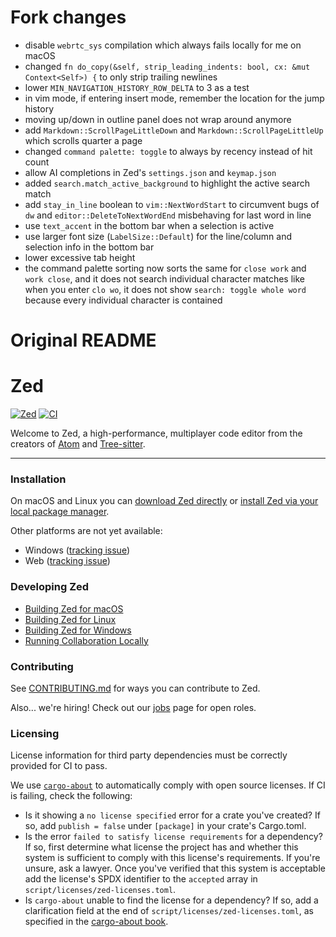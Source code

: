 # Fork changes

- disable `webrtc_sys` compilation which always fails locally for me on macOS
- changed `fn do_copy(&self, strip_leading_indents: bool, cx: &mut Context<Self>) {` to only strip trailing newlines
- lower `MIN_NAVIGATION_HISTORY_ROW_DELTA` to 3 as a test
- in vim mode, if entering insert mode, remember the location for the jump history
- moving up/down in outline panel does not wrap around anymore
- add `Markdown::ScrollPageLittleDown` and `Markdown::ScrollPageLittleUp` which scrolls quarter a page
- changed `command palette: toggle` to always by recency instead of hit count
- allow AI completions in Zed's `settings.json` and `keymap.json`
- added `search.match_active_background` to highlight the active search match
- add `stay_in_line` boolean to `vim::NextWordStart` to circumvent bugs of `dw` and `editor::DeleteToNextWordEnd` misbehaving for last word in line
- use `text_accent` in the bottom bar when a selection is active
- use larger font size (`LabelSize::Default`) for the line/column and selection info in the bottom bar
- lower excessive tab height
- the command palette sorting now sorts the same for `close work` and `work close`, and it does not search individual character matches like when you enter `clo wo`, it does not show `search: toggle whole word` because every individual character is contained

# Original README

# Zed

[![Zed](https://img.shields.io/endpoint?url=https://raw.githubusercontent.com/zed-industries/zed/main/assets/badge/v0.json)](https://zed.dev)
[![CI](https://github.com/zed-industries/zed/actions/workflows/ci.yml/badge.svg)](https://github.com/zed-industries/zed/actions/workflows/ci.yml)

Welcome to Zed, a high-performance, multiplayer code editor from the creators of [Atom](https://github.com/atom/atom) and [Tree-sitter](https://github.com/tree-sitter/tree-sitter).

---

### Installation

On macOS and Linux you can [download Zed directly](https://zed.dev/download) or [install Zed via your local package manager](https://zed.dev/docs/linux#installing-via-a-package-manager).

Other platforms are not yet available:

- Windows ([tracking issue](https://github.com/zed-industries/zed/issues/5394))
- Web ([tracking issue](https://github.com/zed-industries/zed/issues/5396))

### Developing Zed

- [Building Zed for macOS](./docs/src/development/macos.md)
- [Building Zed for Linux](./docs/src/development/linux.md)
- [Building Zed for Windows](./docs/src/development/windows.md)
- [Running Collaboration Locally](./docs/src/development/local-collaboration.md)

### Contributing

See [CONTRIBUTING.md](./CONTRIBUTING.md) for ways you can contribute to Zed.

Also... we're hiring! Check out our [jobs](https://zed.dev/jobs) page for open roles.

### Licensing

License information for third party dependencies must be correctly provided for CI to pass.

We use [`cargo-about`](https://github.com/EmbarkStudios/cargo-about) to automatically comply with open source licenses. If CI is failing, check the following:

- Is it showing a `no license specified` error for a crate you've created? If so, add `publish = false` under `[package]` in your crate's Cargo.toml.
- Is the error `failed to satisfy license requirements` for a dependency? If so, first determine what license the project has and whether this system is sufficient to comply with this license's requirements. If you're unsure, ask a lawyer. Once you've verified that this system is acceptable add the license's SPDX identifier to the `accepted` array in `script/licenses/zed-licenses.toml`.
- Is `cargo-about` unable to find the license for a dependency? If so, add a clarification field at the end of `script/licenses/zed-licenses.toml`, as specified in the [cargo-about book](https://embarkstudios.github.io/cargo-about/cli/generate/config.html#crate-configuration).
